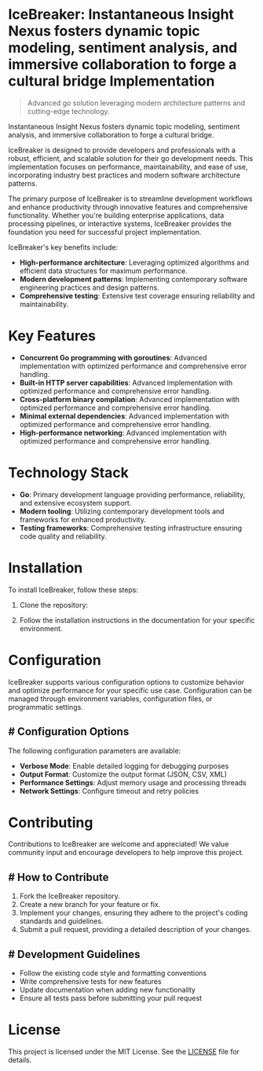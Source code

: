<!-- fallback_IceBreaker_20250805192036_18938 -->

# IceBreaker: Instantaneous Insight Nexus fosters dynamic topic modeling, sentiment analysis, and immersive collaboration to forge a cultural bridge Implementation
> Advanced go solution leveraging modern architecture patterns and cutting-edge technology.

Instantaneous Insight Nexus fosters dynamic topic modeling, sentiment analysis, and immersive collaboration to forge a cultural bridge.

IceBreaker is designed to provide developers and professionals with a robust, efficient, and scalable solution for their go development needs. This implementation focuses on performance, maintainability, and ease of use, incorporating industry best practices and modern software architecture patterns.

The primary purpose of IceBreaker is to streamline development workflows and enhance productivity through innovative features and comprehensive functionality. Whether you're building enterprise applications, data processing pipelines, or interactive systems, IceBreaker provides the foundation you need for successful project implementation.

IceBreaker's key benefits include:

* **High-performance architecture**: Leveraging optimized algorithms and efficient data structures for maximum performance.
* **Modern development patterns**: Implementing contemporary software engineering practices and design patterns.
* **Comprehensive testing**: Extensive test coverage ensuring reliability and maintainability.

# Key Features

* **Concurrent Go programming with goroutines**: Advanced implementation with optimized performance and comprehensive error handling.
* **Built-in HTTP server capabilities**: Advanced implementation with optimized performance and comprehensive error handling.
* **Cross-platform binary compilation**: Advanced implementation with optimized performance and comprehensive error handling.
* **Minimal external dependencies**: Advanced implementation with optimized performance and comprehensive error handling.
* **High-performance networking**: Advanced implementation with optimized performance and comprehensive error handling.

# Technology Stack

* **Go**: Primary development language providing performance, reliability, and extensive ecosystem support.
* **Modern tooling**: Utilizing contemporary development tools and frameworks for enhanced productivity.
* **Testing frameworks**: Comprehensive testing infrastructure ensuring code quality and reliability.

# Installation

To install IceBreaker, follow these steps:

1. Clone the repository:


2. Follow the installation instructions in the documentation for your specific environment.

# Configuration

IceBreaker supports various configuration options to customize behavior and optimize performance for your specific use case. Configuration can be managed through environment variables, configuration files, or programmatic settings.

## # Configuration Options

The following configuration parameters are available:

* **Verbose Mode**: Enable detailed logging for debugging purposes
* **Output Format**: Customize the output format (JSON, CSV, XML)
* **Performance Settings**: Adjust memory usage and processing threads
* **Network Settings**: Configure timeout and retry policies

# Contributing

Contributions to IceBreaker are welcome and appreciated! We value community input and encourage developers to help improve this project.

## # How to Contribute

1. Fork the IceBreaker repository.
2. Create a new branch for your feature or fix.
3. Implement your changes, ensuring they adhere to the project's coding standards and guidelines.
4. Submit a pull request, providing a detailed description of your changes.

## # Development Guidelines

* Follow the existing code style and formatting conventions
* Write comprehensive tests for new features
* Update documentation when adding new functionality
* Ensure all tests pass before submitting your pull request

# License

This project is licensed under the MIT License. See the [LICENSE](https://github.com/QOZU/IceBreaker/blob/main/LICENSE) file for details.
